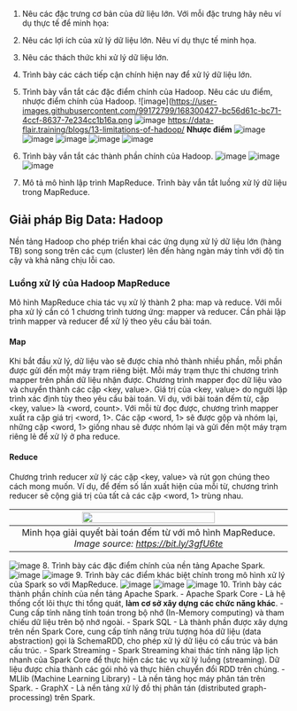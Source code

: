 1. Nêu các đặc trưng cơ bản của dữ liệu lớn. Với mỗi đặc trưng hãy nêu ví dụ thực tế để
minh họa:
2. Nêu các lợi ích của xử lý dữ liệu lớn. Nêu ví dụ thực tế minh họa.
3. Nêu các thách thức khi xử lý dữ liệu lớn.
4. Trình bày các cách tiếp cận chính hiện nay để xử lý dữ liệu lớn.
5. Trình bày vắn tắt các đặc điểm chính của Hadoop. Nêu các ưu điểm, nhược điểm chính
của Hadoop.
![image](https://user-images.githubusercontent.com/99172799/168300427-bc56d61c-bc71-4ccf-8637-7e234cc1b16a.png
![image](https://user-images.githubusercontent.com/99172799/168300606-235e43e7-0a23-44ef-9014-acb14687b966.png)
https://data-flair.training/blogs/13-limitations-of-hadoop/
**Nhược điểm**
![image](https://user-images.githubusercontent.com/99172799/168300922-7649c13d-747a-47a7-bf2e-25822941190e.png)
![image](https://user-images.githubusercontent.com/99172799/168301152-91cc6db1-301a-499e-bb94-93abfc63d2e2.png)
![image](https://user-images.githubusercontent.com/99172799/168301211-300c443f-e849-4507-aaba-c9e5c7caddb7.png)
![image](https://user-images.githubusercontent.com/99172799/168301393-4be1028b-5cab-4e04-856d-f0defb1054d7.png)
![image](https://user-images.githubusercontent.com/99172799/168301505-2e21a70d-bdd5-454f-b678-83bb16367c8b.png)

6. Trình bày vắn tắt các thành phần chính của Hadoop.
![image](https://user-images.githubusercontent.com/99172799/168297826-60bc381a-1475-4ab6-8d14-e7f7f1e3e5f1.png)
![image](https://user-images.githubusercontent.com/99172799/168297869-ace6d226-8d23-4327-b722-30650e8f5907.png)
![image](https://user-images.githubusercontent.com/99172799/168298044-9e3abcea-832a-4f10-9693-8ca40daa71e5.png)
7. Mô tả mô hình lập trình MapReduce. Trình bày vắn tắt luồng xử lý dữ liệu trong
MapReduce.
## Giải pháp Big Data: Hadoop <a name="bigdata_approach"/>

Nền tảng Hadoop cho phép triển khai các ứng dụng xử lý dữ liệu lớn (hàng TB) song song trên các cụm (cluster) lên đến hàng ngàn máy tính với độ tin cậy và khả năng chịu lỗi cao.
### Luồng xử lý của Hadoop MapReduce
Mô hình MapReduce chia tác vụ xử lý thành 2 pha: map và reduce. Với mỗi pha xử lý cần có 1 chương trình tương ứng: mapper và reducer. Cần phải lập trình mapper và reducer để xử lý theo yêu cầu bài toán.
#### Map
Khi bắt đầu xử lý, dữ liệu vào sẽ được chia nhỏ thành nhiều phần, mỗi phần được gửi đến một máy trạm riêng biệt. Mỗi máy trạm thực thi chương trình mapper trên phần dữ liệu nhận được.
Chương trình mapper đọc dữ liệu vào và chuyển thành các cặp <key, value>.
Giá trị của <key, value> do người lập trình xác định tùy theo yêu cầu bài toán. 
Ví dụ, với bài toán đếm từ, cặp <key, value> là <word, count>. Với mỗi từ đọc được, chương trình mapper xuất ra cặp giá trị <word, 1>. Các cặp <word, 1> sẽ được gộp và nhóm lại, những cặp <word, 1> giống nhau sẽ được nhóm lại và gửi đến một máy trạm riêng lẻ để xử lý ở pha reduce.
<br>
#### Reduce
Chương trình reducer xử lý các cặp <key, value> và rút gọn chúng theo cách mong muốn. 
Ví dụ, để đếm số lần xuất hiện của mỗi từ, chương trình reducer sẽ cộng giá trị của tất cả các cặp <word, 1> trùng nhau.

| <img src="figs/MapReduce.png" width="70%"/> | 
|:--:| 
| Minh họa giải quyết bài toán đếm từ với mô hình MapReduce. *Image source: https://bit.ly/3gfU6te* |
![image](https://user-images.githubusercontent.com/99172799/168297743-89c52639-ffc2-4f62-98f8-fc5407b13cfb.png)
8. Trình bày các đặc điểm chính của nền tảng Apache Spark.
![image](https://user-images.githubusercontent.com/99172799/168297573-8ccf974a-f9e5-494a-a511-d9af59b48577.png)
![image](https://user-images.githubusercontent.com/99172799/168297601-222904f1-73df-4922-8d08-c6a125d4772e.png)
9. Trình bày các điểm khác biệt chính trong mô hình xử lý của Spark so với MapReduce.
![image](https://user-images.githubusercontent.com/99172799/168297133-14c41c7f-bbe1-4c8e-b9ae-6bf714ab831c.png)
![image](https://user-images.githubusercontent.com/99172799/168297180-7da81eee-9798-42e4-9761-ee552c5af619.png)
![image](https://user-images.githubusercontent.com/99172799/168297214-4f68f23d-87ed-4480-8da4-f6db7d7444f4.png)
10. Trình bày các thành phần chính của nền tảng Apache Spark.
    - Apache Spark Core
        - Là hệ thống cốt lõi thực thi tổng quát, **làm cơ sở xây dựng các chức năng khác**.
        - Cung cấp tính năng tính toán trong bộ nhớ (In-Memory computing) và tham chiếu dữ liệu trên bộ nhớ ngoài.
    - Spark SQL
        - Là thành phần được xây dựng trên nền Spark Core, cung cấp tính năng trừu tượng hóa dữ liệu (data abstraction) gọi là SchemaRDD, cho phép xử lý dữ liệu có cấu trúc và bán cấu trúc.
    - Spark Streaming
        - Spark Streaming khai thác tính năng lập lịch nhanh của Spark Core để thực hiện các tác vụ xử lý luồng (streaming). Dữ liệu được chia thành các gói nhỏ và thực hiên chuyển đổi RDD trên chúng.
        - MLlib (Machine Learning Library)
        - Là nền tảng học máy phân tán trên Spark.
    - GraphX
        - Là nền tảng xử lý đồ thị phân tán (distributed graph-processing) trên Spark.
